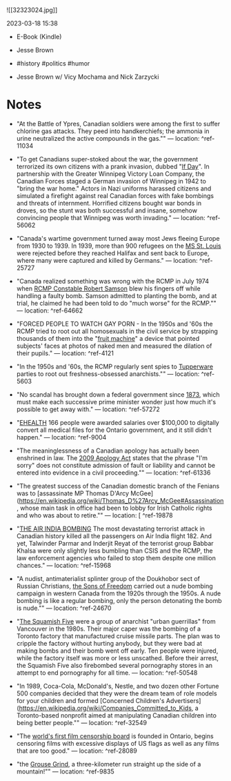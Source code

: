 
![[32323024.jpg]]

2023-03-18 15:38

* E-Book (Kindle)

* Jesse Brown

* #history #politics #humor

* Jesse Brown w/ Vicy Mochama and Nick Zarzycki

# Notes

* "At the Battle of Ypres, Canadian soldiers were among the first to suffer chlorine gas attacks. They peed into handkerchiefs; the ammonia in urine neutralized the active compounds in the gas."" — location:  ^ref-11034

* "To get Canadians super-stoked about the war, the government terrorized its own citizens with a prank invasion, dubbed "[If Day](https://en.wikipedia.org/wiki/If_Day)".  In partnership with the Greater Winnipeg Victory Loan Company, the Canadian Forces staged a German invasion of Winnipeg in 1942 to "bring the war home." Actors in Nazi uniforms harassed citizens and simulated a firefight against real Canadian forces with fake bombings and threats of internment. Horrified citizens bought war bonds in droves, so the stunt was both successful and insane, somehow convincing people that Winnipeg was worth invading." — location: ^ref-56062

* "Canada's wartime government turned away most Jews fleeing Europe from 1930 to 1939. In 1939, more than 900 refugees on the [MS St. Louis](https://en.wikipedia.org/wiki/MS_St._Louis) were rejected before they reached Halifax and sent back to Europe, where many were captured and killed by Germans." — location:  ^ref-25727

* "Canada realized something was wrong with the RCMP in July 1974 when [RCMP Constable Robert Samson](https://en.wikipedia.org/wiki/List_of_controversies_involving_the_Royal_Canadian_Mounted_Police#Barn-burning_scandal) blew his fingers off while handling a faulty bomb. Samson admitted to planting the bomb, and at trial, he claimed he had been told to do "much worse" for the RCMP."" — location:  ^ref-64662

* "FORCED PEOPLE TO WATCH GAY PORN - In the 1950s and '60s the RCMP tried to root out all homosexuals in the civil service by strapping thousands of them into the "[fruit machine](https://en.wikipedia.org/wiki/Fruit_machine_(homosexuality_test))" a device that pointed subjects' faces at photos of naked men and measured the dilation of their pupils." — location: ^ref-4121

* "In the 1950s and '60s, the RCMP regularly sent spies to [Tupperware](https://www.perlego.com/book/532459/whose-national-security-pdf) parties to root out freshness-obsessed anarchists."" — location:  ^ref-5603

* "No scandal has brought down a federal government since [1873](https://en.wikipedia.org/wiki/Pacific_Scandal), which must make each successive prime minister wonder just how much it's possible to get away with." — location:  ^ref-57272

* "[EHEALTH](https://www.cbc.ca/news/canada/toronto/ehealth-scandal-a-1b-waste-auditor-1.808640) 166 people were awarded salaries over $100,000 to digitally convert all medical files for the Ontario government, and it still didn't happen." — location:  ^ref-9004

* "The meaninglessness of a Canadian apology has actually been enshrined in law. The [2009 Apology Act](https://en.wikipedia.org/wiki/Apology_Act,_2009) states that the phrase "I'm sorry" does not constitute admission of fault or liability and cannot be entered into evidence in a civil proceeding."" — location:  ^ref-61336

* "The greatest success of the Canadian domestic branch of the Fenians was to [assassinate MP Thomas D'Arcy McGee](https://en.wikipedia.org/wiki/Thomas_D%27Arcy_McGee#Assassination, whose main task in office had been to lobby for Irish Catholic rights and who was about to retire."" — location: [ ^ref-19878

* "[THE AIR INDIA BOMBING](https://en.wikipedia.org/wiki/Air_India_Flight_182) The most devastating terrorist attack in Canadian history killed all the passengers on Air India flight 182. And yet, Talwinder Parmar and Inderjit Reyat of the terrorist group Babbar Khalsa were only slightly less bumbling than CSIS and the RCMP, the law enforcement agencies who failed to stop them despite one million chances." — location: ^ref-15968

* "A nudist, antimaterialist splinter group of the Doukhobor sect of Russian Christians, [the Sons of Freedom](https://en.wikipedia.org/wiki/Freedomites) carried out a nude bombing campaign in western Canada from the 1920s through the 1950s. A nude bombing is like a regular bombing, only the person detonating the bomb is nude."" — location:  ^ref-24670

* "[The Squamish Five](https://en.wikipedia.org/wiki/Squamish_Five) were a group of anarchist "urban guerrillas" from Vancouver in the 1980s. Their major caper was the bombing of a Toronto factory that manufactured cruise missile parts. The plan was to cripple the factory without hurting anybody, but they were bad at making bombs and their bomb went off early. Ten people were injured, while the factory itself was more or less unscathed. Before their arrest, the Squamish Five also firebombed several pornography stores in an attempt to end pornography for all time. — location:  ^ref-50548

* "In 1989, Coca-Cola, McDonald's, Nestle, and two dozen other Fortune 500 companies decided that they were the dream team of role models for your children and formed [Concerned Children's Advertisers](https://en.wikipedia.org/wiki/Companies_Committed_to_Kids, a Toronto-based nonprofit aimed at manipulating Canadian children into being better people."" — location:  ^ref-32549

* "The [world's first film censorship board](https://www.thecanadianencyclopedia.ca/en/article/the-history-of-film-in-canada) is founded in Ontario, begins censoring films with excessive displays of US flags as well as any films that are too good." — location:  ^ref-28089

* "the [Grouse Grind](https://www.grousemountain.com/grousegrind), a three-kilometer run straight up the side of a mountain!"" — location:  ^ref-9835

